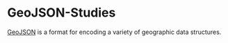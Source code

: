 # GeoJSON-Studies

[GeoJSON](https://en.wikipedia.org/wiki/GeoJSON) is a format for encoding a variety of geographic data structures.
